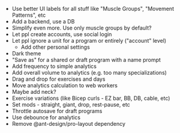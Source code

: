 * Use better UI labels for all stuff like "Muscle Groups", "Movement Patterns", etc
* Add a backend, use a DB
* Simplify even more. Use only muscle groups by default?
* Let ppl create accounts, use social login
* Let ppl ignore a unit for a program or entirely ("account" level)
  * Add other personal settings
* Dark theme
* "Save as" for a shared or draft program with a name prompt
* Add frequency to simple analytics
* Add overall volume to analytics (e.g. too many specializations)
* Drag and drop for exercises and days
* Move analytics calculation to web workers
* Maybe add neck?
* Exercise variations (like Bicep curls - EZ bar, BB, DB, cable, etc)
* Set mods - straight, giant, drop, rest-pause, etc
* Throttle autosave for draft programs
* Use debounce for analytics
* Remove @ant-design/pro-layout dependency